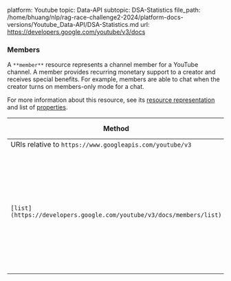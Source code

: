platform: Youtube
topic: Data-API
subtopic: DSA-Statistics
file_path: /home/bhuang/nlp/rag-race-challenge2-2024/platform-docs-versions/Youtube_Data-API/DSA-Statistics.md
url: https://developers.google.com/youtube/v3/docs

### Members

A `**member**` resource represents a channel member for a YouTube channel. A member provides recurring monetary support to a creator and receives special benefits. For example, members are able to chat when the creator turns on members-only mode for a chat.

For more information about this resource, see its [resource representation](https://developers.google.com/youtube/v3/docs/members#resource) and list of [properties](https://developers.google.com/youtube/v3/docs/members#properties).

| Method | HTTP request | Description |
| --- | --- | --- |
| URIs relative to `https://www.googleapis.com/youtube/v3` |     |     |
| `[list](https://developers.google.com/youtube/v3/docs/members/list)` | `GET /members` | Lists members (formerly known as "sponsors") for a channel. The API request must be authorized by the channel owner. |